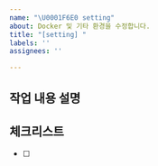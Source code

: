 ```yaml
---
name: "\U0001F6E0️ setting"
about: Docker 및 기타 환경을 수정합니다.
title: "[setting] "
labels: ''
assignees: ''

---
```


## 작업 내용 설명

<!-- 해당 브랜치에서 작업할 내용을 간단하게 작성해주세요 -->

## 체크리스트

<!-- "중요한 순서" 대로 작업 리스트를 작성해주세요 -->

- [ ]
